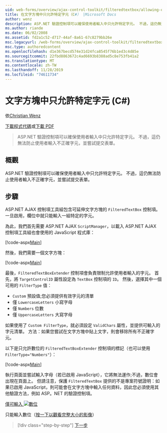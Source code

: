 ```yaml
---
uid: web-forms/overview/ajax-control-toolkit/filteredtextbox/allowing-only-certain-characters-in-a-text-box-cs
title: 在文字方塊中只允許特定字元（C#） |Microsoft Docs
author: wenz
description: ASP.NET 驗證控制項可以確保使用者輸入中只允許特定字元。 不過，這仍無法防止使用者輸入不正確 。
ms.author: riande
ms.date: 06/02/2008
ms.assetid: fd2a1c52-d717-44af-8a61-67c8279bb26e
msc.legacyurl: /web-forms/overview/ajax-control-toolkit/filteredtextbox/allowing-only-certain-characters-in-a-text-box-cs
msc.type: authoredcontent
ms.openlocfilehash: d1e367becd574e31d24fca8545f76b1ed3c4d85e
ms.sourcegitcommit: 22fbd8863672c4ad6693b8388ad5c8e753fb41a2
ms.translationtype: MT
ms.contentlocale: zh-TW
ms.lasthandoff: 11/28/2019
ms.locfileid: "74611734"
---
```

# <a name="allowing-only-certain-characters-in-a-text-box-c"></a>文字方塊中只允許特定字元 (C#)

依[Christian Wenz](https://github.com/wenz)

[下載程式代碼](https://download.microsoft.com/download/4/c/2/4c2def7a-0d23-4055-91f9-1f18504167d7/FilteredTextBox0.cs.zip)或[下載 PDF](https://download.microsoft.com/download/b/6/a/b6ae89ee-df69-4c87-9bfb-ad1eb2b23373/filteredtextbox0CS.pdf)

> ASP.NET 驗證控制項可以確保使用者輸入中只允許特定字元。 不過，這仍無法防止使用者輸入不正確字元，並嘗試提交表單。

## <a name="overview"></a>概觀

ASP.NET 驗證控制項可以確保使用者輸入中只允許特定字元。 不過，這仍無法防止使用者輸入不正確字元，並嘗試提交表單。

## <a name="steps"></a>步驟

ASP.NET AJAX 控制項工具組包含可延伸文字方塊的 `FilteredTextBox` 控制項。 一旦啟用，欄位中就只能輸入一組特定的字元。

為此，我們首先需要 ASP.NET AJAX `ScriptManager`，以載入 ASP.NET AJAX 控制項工具組也會使用的 JavaScript 程式庫：

[!code-aspx[Main](allowing-only-certain-characters-in-a-text-box-cs/samples/sample1.aspx)]

然後，我們需要一個文字方塊：

[!code-aspx[Main](allowing-only-certain-characters-in-a-text-box-cs/samples/sample2.aspx)]

最後，`FilteredTextBoxExtender` 控制項會負責限制允許使用者輸入的字元。 首先，將 `TargetControlID` 屬性設定為 `TextBox` 控制項的 `ID`。 然後，選擇其中一個可用的 `FilterType` 值：

- `Custom` 預設值;您必須提供有效字元的清單
- 僅 `LowercaseLetters` 小寫字母
- 僅 `Numbers` 位數
- 僅 `UppercaseLetters` 大寫字母

如果使用了 `Custom FilterType`，就必須設定 `ValidChars` 屬性，並提供可輸入的字元清單。 方法：如果您嘗試在文字方塊中貼上文字，則會移除所有不正確字元。

以下是只允許數位的 `FilteredTextBoxExtender` 控制項的標記（也可以使用 `FilterType="Numbers"`）：

[!code-aspx[Main](allowing-only-certain-characters-in-a-text-box-cs/samples/sample3.aspx)]

執行頁面並嘗試輸入字母（若已啟用 JavaScript），它將無法運作;不過，數位會出現在頁面上。 但請注意，保護 `FilteredTextBox` 提供的不是專案符號證明：如果已啟用 JavaScript，則可能會在文字方塊中輸入任何資料，因此您必須使用其他驗證方法，例如 ASP。NET 的驗證控制項。

[僅可輸入 ![數位](allowing-only-certain-characters-in-a-text-box-cs/_static/image2.png)](allowing-only-certain-characters-in-a-text-box-cs/_static/image1.png)

只能輸入數位（[按一下以觀看完整大小的影像](allowing-only-certain-characters-in-a-text-box-cs/_static/image3.png)）

> [!div class="step-by-step"]
> [下一步](allowing-only-certain-characters-in-a-text-box-vb.md)
